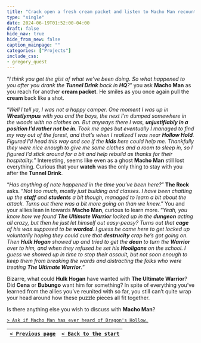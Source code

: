 ```yaml
---
title: "Crack open a fresh cream packet and listen to Macho Man recount his experiences."
type: "single"
date: 2024-06-19T01:52:00-04:00
draft: false
hide_nav: true
hide_from_new: false
caption_mainpage: ""
categories: ["Projects"]
include_css:
- gregory_quest
---
```


“*I think you get the gist of what we’ve been doing. So what happened to you after you drank the **Tunnel Drink** back in **HQ**?*” you ask **Macho Man** as you reach for another **cream packet**. He smiles as you once again pull the **cream** back like a shot.

“*Well I tell ya, I was not a happy camper. One moment I was up in **Wrestlympus** with you and the boys, the next I’m dumped somewhere in the woods with no clothes on. But anyways there I was, **unjustifiably in a position I’d rather not be in**. Took me ages but eventually I managed to find my way out of the forest, and that’s when I realized I was near **Hollow Hold**. Figured I’d head this way and see if the **kids** here could help me. Thankfully they were nice enough to give me some clothes and a room to sleep in, so I figured I’d stick around for a bit and help rebuild as thanks for their hospitality.*” Interesting, seems like even as a ghost **Macho Man** still lost everything. Curious that your **watch** was the only thing to stay with you after the **Tunnel Drink**. 

“*Has anything of note happened in the time you’ve been here?*” **The Rock** asks. “*Not too much, mostly just building and classes. I have been chatting up the **staff** and **students** a bit though, managed to learn a bit about the attack. Turns out there was a bit more going on than we knew.*” You and your allies lean in towards **Macho Man**, curious to learn more. “*Yeah, you know how we found **The Ultimate Warrior** locked up in the **dungeon** acting all crazy, but then he just let himself out easy-peasy? Turns out that **cage** of his was supposed to be **warded**. I guess he came here to get locked up voluntarily hoping they could cure that **destrucity** crap he’s got going on. Then **Hulk Hogan** showed up and tried to get the **dean** to turn the **Warrior** over to him, and when they refused he set his **Hooligans** on the school. I guess we showed up in time to stop their assault, but not soon enough to keep them from breaking the wards and distracting the folks who were treating **The Ultimate Warrior**.*”

Bizarre, what could **Hulk Hogan** have wanted with **The Ultimate Warrior**? Did **Cena** or **Bubungo** want him for something? In spite of everything you’ve learned from the allies you’ve reunited with so far, you still can’t quite wrap your head around how these puzzle pieces all fit together.

Is there anything else you wish to discuss with **Macho Man**?

[``> Ask if Macho Man has ever heard of Dragon's Hollow.``](../128)

|[``< Previous page``](../126)|[``< Back to the start``](../)|
|---|---|